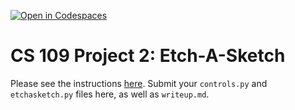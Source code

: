 [![Open in Codespaces](https://classroom.github.com/assets/launch-codespace-2972f46106e565e64193e422d61a12cf1da4916b45550586e14ef0a7c637dd04.svg)](https://classroom.github.com/open-in-codespaces?assignment_repo_id=16581527)
# CS 109 Project 2: Etch-A-Sketch

Please see the instructions [here](CS109_Lab_etch_a_sketch_F24.pdf). Submit your `controls.py` and `etchasketch.py` files here, as well as `writeup.md`.
